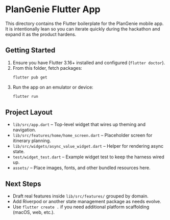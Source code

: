# PlanGenie Flutter App

This directory contains the Flutter boilerplate for the PlanGenie mobile app. It is intentionally lean so you can iterate quickly during the hackathon and expand it as the product hardens.

## Getting Started
1. Ensure you have Flutter 3.16+ installed and configured (`flutter doctor`).
2. From this folder, fetch packages:
   ```bash
   flutter pub get
   ```
3. Run the app on an emulator or device:
   ```bash
   flutter run
   ```

## Project Layout
- `lib/src/app.dart` – Top-level widget that wires up theming and navigation.
- `lib/src/features/home/home_screen.dart` – Placeholder screen for itinerary planning.
- `lib/src/widgets/async_value_widget.dart` – Helper for rendering async state.
- `test/widget_test.dart` – Example widget test to keep the harness wired up.
- `assets/` – Place images, fonts, and other bundled resources here.

## Next Steps
- Draft real features inside `lib/src/features/` grouped by domain.
- Add Riverpod or another state management package as needs evolve.
- Use `flutter create .` if you need additional platform scaffolding (macOS, web, etc.).
